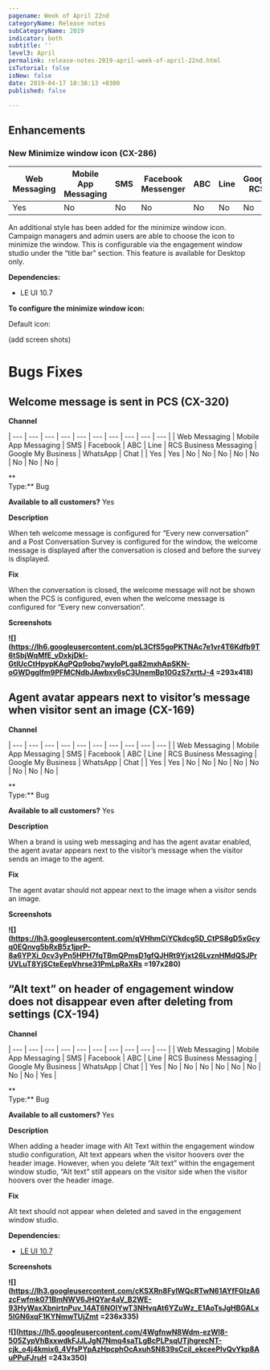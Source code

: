 ```yaml
---
pagename: Week of April 22nd
categoryName: Release notes
subCategoryName: 2019
indicator: both
subtitle: ''
level3: April
permalink: release-notes-2019-april-week-of-april-22nd.html
isTutorial: false
isNew: false
date: 2019-04-17 10:38:13 +0300
published: false

---
```

## Enhancements

### New Minimize window icon (CX-286)

<table class="releasenotes"> <thead> <tr class="categoryrow"> <th>Web Messaging</th> <th>Mobile App Messaging</th> <th>SMS</th> <th>Facebook Messenger</th> <th>ABC</th> <th>Line</th> <th>Google RCS</th> <th>Google My Business</th> <th>WhatsApp Business</th> <th>CM</th> <th>Chat</th> </tr> </thead> <tbody> <tr> <td>Yes</td> <td>No</td> <td>No</td> <td>No</td> <td>No</td> <td>No</td> <td>No</td> <td>No</td> <td>No</td> <td>No</td> <td>Yes</td> </tr> </tbody> </table>

An additional style has been added for the minimize window icon. Campaign managers and admin users are able to choose the icon to minimize the window. This is configurable via the engagement window studio under the “title bar” section. This feature is available for Desktop only.

**Dependencies:**

* LE UI 10.7

**To configure the minimize window icon:**

Default icon:

(add screen shots)

# Bugs Fixes

## Welcome message is sent in PCS (CX-320)

**Channel**

| --- | --- | --- | --- | --- | --- | --- | --- | --- | --- |
| Web Messaging | Mobile App Messaging | SMS | Facebook | ABC | Line | RCS Business Messaging | Google My Business | WhatsApp | Chat |
| Yes | Yes | No | No | No | No | No | No | No | No |

**  
Type:** Bug

**Available to all customers?** Yes

**Description**

When teh welcome message is configured for “Every new conversation” and a Post Conversation Survey is configured for the window, the welcome message is displayed after the conversation is closed and before the survey is displayed.

**Fix**

When the conversation is closed, the welcome message will not be shown when the PCS is configured, even when the welcome message is configured for “Every new conversation”.

**Screenshots**

**![](https://lh6.googleusercontent.com/pL3CfS5goPKTNAc7e1vr4T6Kdfb9T6tSbjWqMfE_vDxkjDkl-GtlUcCtHpypKAgPQp9obq7wyloPLga82mxhApSKN-oGWDgglfm9PFMCNdbJAwbxv6sC3UnemBp10GzS7xrttJ-4 =293x418)**

## Agent avatar appears next to visitor’s message when visitor sent an image (CX-169)

**Channel**

| --- | --- | --- | --- | --- | --- | --- | --- | --- | --- |
| Web Messaging | Mobile App Messaging | SMS | Facebook | ABC | Line | RCS Business Messaging | Google My Business | WhatsApp | Chat |
| Yes | Yes | No | No | No | No | No | No | No | No |

**  
Type:** Bug

**Available to all customers?** Yes

**Description**

When a brand is using web messaging and has the agent avatar enabled, the agent avatar appears next to the visitor’s message when the visitor sends an image to the agent.

**Fix**

The agent avatar should not appear next to the image when a visitor sends an image.

**Screenshots**

**![](https://lh3.googleusercontent.com/qVHhmCiYCkdcg5D_CtPS8gD5xGcyq0EQnvg5bRxB5z1jprP-8a6YPXi_0cv3yPn5HPH7fqTBmQPmsD1gfQJHRt9Yjxt26LvznHMdQSJPrUVLuT8YjSCteEepVhrse31PmLpRaXRs =197x280)**

## “Alt text” on header of engagement window does not disappear even after deleting from settings (CX-194)

**Channel**

| --- | --- | --- | --- | --- | --- | --- | --- | --- | --- |
| Web Messaging | Mobile App Messaging | SMS | Facebook | ABC | Line | RCS Business Messaging | Google My Business | WhatsApp | Chat |
| Yes | No | No | No | No | No | No | No | No | Yes |

**  
Type:** Bug

**Available to all customers?** Yes

**Description**

When adding a header image with Alt Text within the engagement window studio configuration, Alt text appears when the visitor hoovers over the header image. However, when you delete “Alt text” within the engagement window studio, “Alt text” still appears on the visitor side when the visitor hoovers over the header image.

**Fix**

Alt text should not appear when deleted and saved in the engagement window studio.

**Dependencies:**

* [LE UI 10.7](https://docs.google.com/document/d/1fekoLIHjGJoRjXItjB0d1-H8vuEBdiku0fwDeog6aok/edit#)

**Screenshots**

**![](https://lh3.googleusercontent.com/cKSXRn8FyIWQcRTwN61AYfFGIzA6zcFwfmk071BmNWV6JHQYar4aV_B2WE-93HyWaxXbnirtnPuv_14AT6NOIYwT3NHvqAt6YZuWz_E1AoTsJgHBGALx5lGN6xqF1KYNmwTUjZmt =236x335)**

**![](https://lh5.googleusercontent.com/4WgfnwN8Wdm-ezWl8-505ZypVhBxxwdkFJJLJgN7Nmq4saTLgBcPLPsqUTjhgrecNT-cjk_o4j4kmix6_4VfsPYpAzHpcphOcAxuhSN839sCcil_ekceePIvQvYkp8AuPPuFJruH =243x350)**